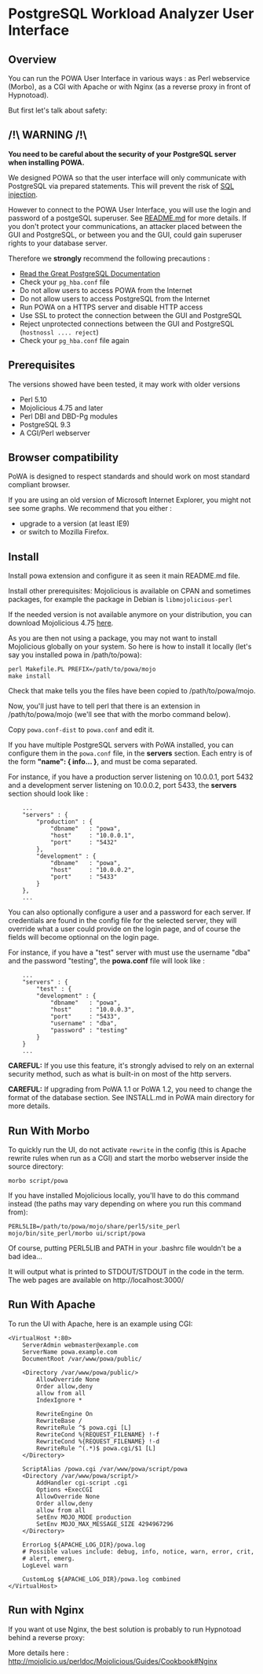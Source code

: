 PostgreSQL Workload Analyzer User Interface
============================================

Overview
--------

You can run the POWA User Interface in various ways : as Perl webservice (Morbo), as a CGI with Apache or with Nginx (as a reverse proxy in front of Hypnotoad).

But first let's talk about safety:

/!\ WARNING /!\
-------------------------

__You need to be careful about the security of your PostgreSQL server when installing POWA.__

We designed POWA so that the user interface will only communicate with PostgreSQL via prepared statements. This will prevent the risk of [SQL injection](http://xkcd.com/327/).

However to connect to the POWA User Interface, you will use the login and password of a postgeSQL superuser. See [README.md](https://github.com/dalibo/powa/blob/master/README.md) for more details. If you don't protect your communications, an attacker placed between the GUI and PostgreSQL, or between you and the GUI, could gain superuser rights to your database server.

Therefore we **strongly** recommend the following precautions :

* [Read the Great PostgreSQL Documentation](http://www.postgresql.org/docs/current/static/auth-pg-hba-conf.html)
* Check your ``pg_hba.conf`` file
* Do not allow users to access POWA from the Internet
* Do not allow users to access PostgreSQL from the Internet
* Run POWA on a HTTPS server and disable HTTP access
* Use SSL to protect the connection between the GUI and PostgreSQL
* Reject unprotected connections between the GUI and PostgreSQL (``hostnossl .... reject``)
* Check your ``pg_hba.conf`` file again


Prerequisites
-------------

The versions showed have been tested, it may work with older versions

* Perl 5.10
* Mojolicious 4.75 and later
* Perl DBI and DBD-Pg modules
* PostgreSQL 9.3
* A CGI/Perl webserver

Browser compatibility
---------------------

PoWA is designed to respect standards and should work on most standard compliant browser. 

If you are using an old version of Microsoft Internet Explorer, you might not see some graphs. 
We recommend that you either :

* upgrade to a  version (at least IE9) 
* or switch to Mozilla Firefox.


Install
-------

Install powa extension and configure it as seen it main README.md file.


Install other prerequisites: Mojolicious is available on CPAN and
sometimes packages, for example the package in Debian is
`libmojolicious-perl`

If the needed version is not available anymore on your distribution, you can
download Mojolicious 4.75 [here](http://backpan.perl.org/authors/id/S/SR/SRI/Mojolicious-4.75.tar.gz).

As you are then not using a package, you may not want to install Mojolicious globally on your system. So here is how to install it locally (let's say you installed powa in /path/to/powa):

    perl Makefile.PL PREFIX=/path/to/powa/mojo
    make install

Check that make tells you the files have been copied to /path/to/powa/mojo.

Now, you'll just have to tell perl that there is an extension in /path/to/powa/mojo (we'll see that with the morbo command below).

Copy `powa.conf-dist` to `powa.conf` and edit it.

If you have multiple PostgreSQL servers with PoWA installed, you can configure them in the `powa.conf` file, in the **servers** section. Each entry is of the form **"name": { info... }**, and must be coma separated.

For instance, if you have a production server listening on 10.0.0.1, port 5432 and a development server listening on 10.0.0.2, port 5433, the **servers** section should look like :
```
    ...
    "servers" : {
        "production" : {
            "dbname"   : "powa",
            "host"     : "10.0.0.1",
            "port"     : "5432"
        },
        "development" : {
            "dbname"   : "powa",
            "host"     : "10.0.0.2",
            "port"     : "5433"
        }
    },
    ...
```

You can also optionally configure a user and a password for each server. If
credentials are found in the config file for the selected server, they will
override what a user could provide on the login page, and of course the fields
will become optionnal on the login page.

For instance, if you have a "test" server with must use the username "dba" and
the password "testing", the **powa.conf** file will look like :

```
    ...
    "servers" : {
        "test" : {
        "development" : {
            "dbname"   : "powa",
            "host"     : "10.0.0.3",
            "port"     : "5433",
            "username" : "dba",
            "password" : "testing"
        }
    }
    ...
```

**CAREFUL:** If you use this feature, it's strongly advised to rely on an external security
method, such as what is built-in on most of the http servers.

**CAREFUL:** If upgrading from PoWA 1.1 or PoWA 1.2, you need to change the format of the
database section. See INSTALL.md in PoWA main directory for more details.

Run With Morbo
-------------------

To quickly run the UI, do not activate `rewrite` in the config (this
is Apache rewrite rules when run as a CGI) and start the morbo
webserver inside the source directory:

    morbo script/powa

If you have installed Mojolicious locally, you'll have to do this command instead (the paths may vary depending on where you run this command from):

    PERL5LIB=/path/to/powa/mojo/share/perl5/site_perl mojo/bin/site_perl/morbo ui/script/powa

Of course, putting PERL5LIB and PATH in your .bashrc file wouldn't be a bad idea...

It will output what is printed to STDOUT/STDOUT in the code in the
term. The web pages are available on http://localhost:3000/

Run With Apache
-------------------------------

To run the UI with Apache, here is an example using CGI:

    <VirtualHost *:80>
        ServerAdmin webmaster@example.com
        ServerName powa.example.com
        DocumentRoot /var/www/powa/public/

        <Directory /var/www/powa/public/>
            AllowOverride None
            Order allow,deny
            allow from all
            IndexIgnore *

            RewriteEngine On
            RewriteBase /
            RewriteRule ^$ powa.cgi [L]
            RewriteCond %{REQUEST_FILENAME} !-f
            RewriteCond %{REQUEST_FILENAME} !-d
            RewriteRule ^(.*)$ powa.cgi/$1 [L]
        </Directory>

        ScriptAlias /powa.cgi /var/www/powa/script/powa
        <Directory /var/www/powa/script/>
            AddHandler cgi-script .cgi
            Options +ExecCGI
            AllowOverride None
            Order allow,deny
            allow from all
            SetEnv MOJO_MODE production
            SetEnv MOJO_MAX_MESSAGE_SIZE 4294967296
        </Directory>

        ErrorLog ${APACHE_LOG_DIR}/powa.log
        # Possible values include: debug, info, notice, warn, error, crit,
        # alert, emerg.
        LogLevel warn

        CustomLog ${APACHE_LOG_DIR}/powa.log combined
    </VirtualHost>

Run with Nginx
-------------------

If you want ot use Nginx, the best solution is probably to run Hypnotoad behind a reverse proxy:

More details here : http://mojolicio.us/perldoc/Mojolicious/Guides/Cookbook#Nginx
